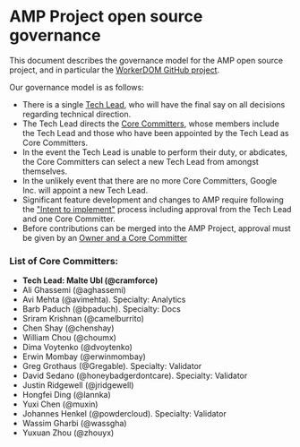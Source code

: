 # AMP Project open source governance

This document describes the governance model for the AMP open source project, and in particular the [WorkerDOM GitHub project](https://github.com/ampproject/worker-dom).

Our governance model is as follows:

* There is a single [Tech Lead](#list-of-core-committers), who will have the final say on all decisions regarding technical direction.
* The Tech Lead directs the [Core Committers](#list-of-core-committers), whose members include the Tech Lead and those who have been appointed by the Tech Lead as Core Committers.
* In the event the Tech Lead is unable to perform their duty, or abdicates, the Core Committers can select a new Tech Lead from amongst themselves.
* In the unlikely event that there are no more Core Committers, Google Inc. will appoint a new Tech Lead.
* Significant feature development and changes to AMP require following the ["Intent to implement"](./CONTRIBUTING.md#contributing-features) process including approval from the Tech Lead and one Core Committer.
* Before contributions can be merged into the AMP Project, approval must be given by an [Owner and a Core Committer](./contributing/owners-and-committers.md)

### List of Core Committers:

* **Tech Lead: Malte Ubl (@cramforce)**
* Ali Ghassemi (@aghassemi)
* Avi Mehta (@avimehta). Specialty: Analytics
* Barb Paduch (@bpaduch). Specialty: Docs
* Sriram Krishnan (@camelburrito)
* Chen Shay (@chenshay)
* William Chou (@choumx)
* Dima Voytenko (@dvoytenko)
* Erwin Mombay (@erwinmombay)
* Greg Grothaus (@Gregable). Specialty: Validator
* David Sedano (@honeybadgerdontcare). Specialty: Validator
* Justin Ridgewell (@jridgewell)
* Hongfei Ding (@lannka)
* Yuxi Chen (@muxin)
* Johannes Henkel (@powdercloud). Specialty: Validator
* Wassim Gharbi (@wassgha)
* Yuxuan Zhou (@zhouyx)
